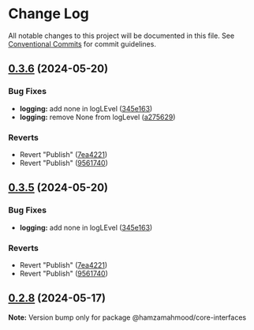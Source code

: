 # Change Log

All notable changes to this project will be documented in this file.
See [Conventional Commits](https://conventionalcommits.org) for commit guidelines.

## [0.3.6](https://github.com/apimatic/apimatic-js-runtime/compare/@hamzamahmood/core-interfaces@0.4.0...@hamzamahmood/core-interfaces@0.3.6) (2024-05-20)

### Bug Fixes

- **logging:** add none in logLEvel ([345e163](https://github.com/apimatic/apimatic-js-runtime/commit/345e16334599d3598e3dc9430eda8a684ff83f98))
- **logging:** remove None from logLevel ([a275629](https://github.com/apimatic/apimatic-js-runtime/commit/a2756296172e4f9a12c546f1242a07edebf7cf84))

### Reverts

- Revert "Publish" ([7ea4221](https://github.com/apimatic/apimatic-js-runtime/commit/7ea422146e6c9f010a056fe1bfed5a8996eeeebe))
- Revert "Publish" ([9561740](https://github.com/apimatic/apimatic-js-runtime/commit/956174084b496d262d54256efd23ccdc19dfe0fe))

## [0.3.5](https://github.com/apimatic/apimatic-js-runtime/compare/@hamzamahmood/core-interfaces@0.4.0...@hamzamahmood/core-interfaces@0.3.5) (2024-05-20)

### Bug Fixes

- **logging:** add none in logLEvel ([345e163](https://github.com/apimatic/apimatic-js-runtime/commit/345e16334599d3598e3dc9430eda8a684ff83f98))

### Reverts

- Revert "Publish" ([7ea4221](https://github.com/apimatic/apimatic-js-runtime/commit/7ea422146e6c9f010a056fe1bfed5a8996eeeebe))
- Revert "Publish" ([9561740](https://github.com/apimatic/apimatic-js-runtime/commit/956174084b496d262d54256efd23ccdc19dfe0fe))

## [0.2.8](https://github.com/apimatic/apimatic-js-runtime/compare/@hamzamahmood/core-interfaces@0.2.7...@hamzamahmood/core-interfaces@0.2.8) (2024-05-17)

**Note:** Version bump only for package @hamzamahmood/core-interfaces
